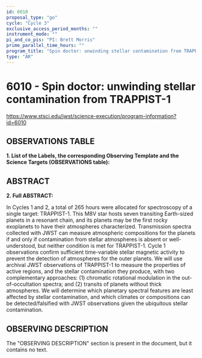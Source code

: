 ```yaml
---
id: 6010
proposal_type: "go"
cycle: "Cycle 3"
exclusive_access_period_months: ""
instrument_mode: ""
pi_and_co_pis: "PI: Brett Morris"
prime_parallel_time_hours: ""
program_title: "Spin doctor: unwinding stellar contamination from TRAPPIST-1"
type: "AR"
---
```

# 6010 - Spin doctor: unwinding stellar contamination from TRAPPIST-1
https://www.stsci.edu/jwst/science-execution/program-information?id=6010
## OBSERVATIONS TABLE
**1. List of the Labels, the corresponding Observing Template and the Science Targets (OBSERVATIONS table):**

## ABSTRACT

**2. Full ABSTRACT:**

In Cycles 1 and 2, a total of 265 hours were allocated for spectroscopy of a single target: TRAPPIST-1. This M8V star hosts seven transiting Earth-sized planets in a resonant chain, and its planets may be the first rocky exoplanets to have their atmospheres characterized. Transmission spectra collected with JWST can measure atmospheric compositions for the planets if and only if contamination from stellar atmospheres is absent or well-understood, but neither condition is met for TRAPPIST-1. Cycle 1 observations confirm sufficient time-variable stellar magnetic activity to prevent the detection of atmospheres for the outer planets. We will use archival JWST observations of TRAPPIST-1 to measure the properties of active regions, and the stellar contamination they produce, with two complementary approaches: (1) chromatic rotational modulation in the out-of-occultation spectra; and (2) transits of planets without thick atmospheres. We will determine which planetary spectral features are least affected by stellar contamination, and which climates or compositions can be detected/falsified with JWST observations given the ubiquitous stellar contamination.

## OBSERVING DESCRIPTION

The "OBSERVING DESCRIPTION" section is present in the document, but it contains no text.